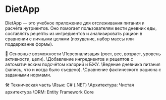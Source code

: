 # DietApp
DietApp — это учебное приложение для отслеживания питания и расчёта нутриентов. Оно помогает пользователям вести дневник еды, составлять рецепты из ингредиентов и анализировать рацион в сравнении с личными целями (похудение, набор массы или поддержание формы).

📌 Основные возможности
\Персонализация (рост, вес, возраст, уровень активности, цели).
\Добавление ингредиентов и рецептов с автоматическим подсчётом калорий и БЖУ.
\Ведение дневника питания (запись, что и когда было съедено).
\Сравнение фактического рациона с заданными нормами.

🛠 Техническая часть
\Язык: C# (.NET)
\Архитектура: Чистая архитектура
\ORM: Entity Framework Core
